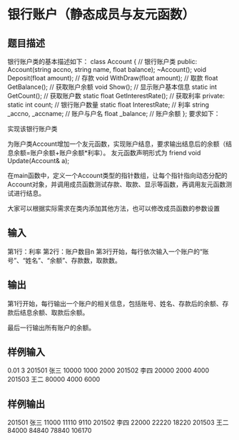  # 银行账户（静态成员与友元函数） ## 题目描述 银行账户类的基本描述如下： class Account { // 银行账户类 public: Account(string accno, string name, float balance); ~Account(); void Deposit(float amount); // 存款 void WithDraw(float amount); // 取款 float GetBalance(); // 获取账户余额 void Show(); // 显示账户基本信息 static int GetCount(); // 获取账户数 static float GetInterestRate(); // 获取利率 private: static int count; // 银行账户数量 static float InterestRate; // 利率 string _accno, _accname; // 账户与户名 float _balance; // 账户余额 }; 要求如下：  实现该银行账户类  为账户类Account增加一个友元函数，实现账户结息，要求输出结息后的余额（结息余额=账户余额+账户余额*利率）。 友元函数声明形式为 friend void Update(Account& a);  在main函数中，定义一个Account类型的指针数组，让每个指针指向动态分配的Account对象，并调用成员函数测试存款、取款、显示等函数，再调用友元函数测试进行结息。  大家可以根据实际需求在类内添加其他方法，也可以修改成员函数的参数设置  ## 输入 第1行：利率 第2行：账户数目n 第3行开始，每行依次输入一个账户的“账号”、“姓名”、“余额”、存款数，取款数。  ## 输出 第1行开始，每行输出一个账户的相关信息，包括账号、姓名、存款后的余额、存款后结息余额、取款后余额。  最后一行输出所有账户的余额。  ## 样例输入 0.01 3 201501 张三 10000 1000 2000 201502 李四 20000 2000 4000 201503 王二 80000 4000 6000 ## 样例输出 201501 张三 11000 11110 9110 201502 李四 22000 22220 18220 201503 王二 84000 84840 78840 106170 